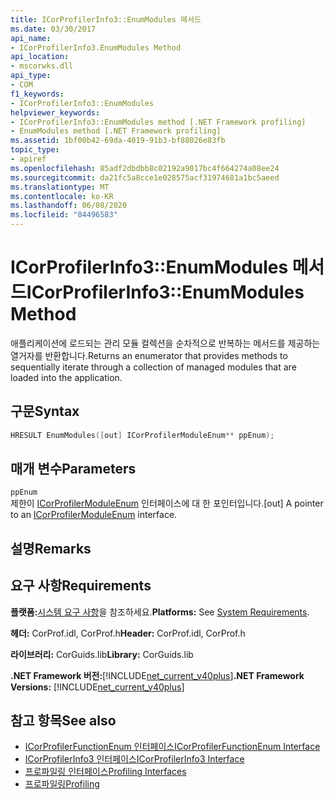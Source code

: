 ```yaml
---
title: ICorProfilerInfo3::EnumModules 메서드
ms.date: 03/30/2017
api_name:
- ICorProfilerInfo3.EnumModules Method
api_location:
- mscorwks.dll
api_type:
- COM
f1_keywords:
- ICorProfilerInfo3::EnumModules
helpviewer_keywords:
- ICorProfilerInfo3::EnumModules method [.NET Framework profiling]
- EnumModules method [.NET Framework profiling]
ms.assetid: 1bf00b42-69da-4019-91b3-bf88026e83fb
topic_type:
- apiref
ms.openlocfilehash: 85adf2dbdbb8c02192a9017bc4f664274a08ee24
ms.sourcegitcommit: da21fc5a8cce1e028575acf31974681a1bc5aeed
ms.translationtype: MT
ms.contentlocale: ko-KR
ms.lasthandoff: 06/08/2020
ms.locfileid: "84496583"
---
```

# <a name="icorprofilerinfo3enummodules-method"></a><span data-ttu-id="299b7-102">ICorProfilerInfo3::EnumModules 메서드</span><span class="sxs-lookup"><span data-stu-id="299b7-102">ICorProfilerInfo3::EnumModules Method</span></span>
<span data-ttu-id="299b7-103">애플리케이션에 로드되는 관리 모듈 컬렉션을 순차적으로 반복하는 메서드를 제공하는 열거자를 반환합니다.</span><span class="sxs-lookup"><span data-stu-id="299b7-103">Returns an enumerator that provides methods to sequentially iterate through a collection of managed modules that are loaded into the application.</span></span>  
  
## <a name="syntax"></a><span data-ttu-id="299b7-104">구문</span><span class="sxs-lookup"><span data-stu-id="299b7-104">Syntax</span></span>  
  
```cpp  
HRESULT EnumModules([out] ICorProfilerModuleEnum** ppEnum);  
```  
  
## <a name="parameters"></a><span data-ttu-id="299b7-105">매개 변수</span><span class="sxs-lookup"><span data-stu-id="299b7-105">Parameters</span></span>  
 `ppEnum`  
 <span data-ttu-id="299b7-106">제한이 [ICorProfilerModuleEnum](icorprofilermoduleenum-interface.md) 인터페이스에 대 한 포인터입니다.</span><span class="sxs-lookup"><span data-stu-id="299b7-106">[out] A pointer to an [ICorProfilerModuleEnum](icorprofilermoduleenum-interface.md) interface.</span></span>  
  
## <a name="remarks"></a><span data-ttu-id="299b7-107">설명</span><span class="sxs-lookup"><span data-stu-id="299b7-107">Remarks</span></span>  
  
## <a name="requirements"></a><span data-ttu-id="299b7-108">요구 사항</span><span class="sxs-lookup"><span data-stu-id="299b7-108">Requirements</span></span>  
 <span data-ttu-id="299b7-109">**플랫폼:**[시스템 요구 사항](../../get-started/system-requirements.md)을 참조하세요.</span><span class="sxs-lookup"><span data-stu-id="299b7-109">**Platforms:** See [System Requirements](../../get-started/system-requirements.md).</span></span>  
  
 <span data-ttu-id="299b7-110">**헤더:** CorProf.idl, CorProf.h</span><span class="sxs-lookup"><span data-stu-id="299b7-110">**Header:** CorProf.idl, CorProf.h</span></span>  
  
 <span data-ttu-id="299b7-111">**라이브러리:** CorGuids.lib</span><span class="sxs-lookup"><span data-stu-id="299b7-111">**Library:** CorGuids.lib</span></span>  
  
 <span data-ttu-id="299b7-112">**.NET Framework 버전:**[!INCLUDE[net_current_v40plus](../../../../includes/net-current-v40plus-md.md)]</span><span class="sxs-lookup"><span data-stu-id="299b7-112">**.NET Framework Versions:** [!INCLUDE[net_current_v40plus](../../../../includes/net-current-v40plus-md.md)]</span></span>  
  
## <a name="see-also"></a><span data-ttu-id="299b7-113">참고 항목</span><span class="sxs-lookup"><span data-stu-id="299b7-113">See also</span></span>

- [<span data-ttu-id="299b7-114">ICorProfilerFunctionEnum 인터페이스</span><span class="sxs-lookup"><span data-stu-id="299b7-114">ICorProfilerFunctionEnum Interface</span></span>](icorprofilerfunctionenum-interface.md)
- [<span data-ttu-id="299b7-115">ICorProfilerInfo3 인터페이스</span><span class="sxs-lookup"><span data-stu-id="299b7-115">ICorProfilerInfo3 Interface</span></span>](icorprofilerinfo3-interface.md)
- [<span data-ttu-id="299b7-116">프로파일링 인터페이스</span><span class="sxs-lookup"><span data-stu-id="299b7-116">Profiling Interfaces</span></span>](profiling-interfaces.md)
- [<span data-ttu-id="299b7-117">프로파일링</span><span class="sxs-lookup"><span data-stu-id="299b7-117">Profiling</span></span>](index.md)
